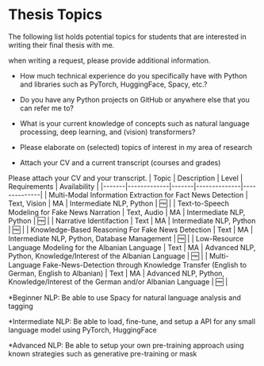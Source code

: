 # Thesis Topics

The following list holds potential topics for students that are interested in writing their final thesis with me.

when writing a request, please provide additional information.

- How much technical experience do you specifically have with Python and libraries such as PyTorch, HuggingFace, Spacy, etc.?
 
- Do you have any Python projects on GitHub or anywhere else that you can refer me to?
 
- What is your current knowledge of concepts such as natural language processing, deep learning, and (vision) transformers?
 
- Please elaborate on (selected) topics of interest in my area of research
  
- Attach your CV and a current transcript (courses and grades)
 
Please attach your CV and your transcript.
| Topic | Description | Level | Requirements | Availability |
|-------|-------------|-------|--------------|--------------|
|  Multi-Modal Information Extraction for Fact News Detection    |     Text, Vision        |    MA   |    Intermediate NLP, Python       |       :free:       |
|  Text-to-Speech Modeling for Fake News Narration |     Text, Audio        |    MA   |     Intermediate NLP, Python          |       :free:       |
|  Narrative Identifaction    |     Text        |    MA   |      Intermediate NLP, Python        |         :free:      |
|  Knowledge-Based Reasoning For Fake News Detection   |     Text        |    MA   |    Intermediate NLP, Python, Database Management        |     :free:         |
|  Low-Resource Language Modeling for the Albanian Language   |     Text        |    MA   |    Advanced NLP, Python, Knowledge/Interest of the Albanian Language          |         :free:     |
|  Multi-Language Fake-News-Detection through Knowledge Transfer (English to German, English to Albanian)   |     Text        |    MA   |    Advanced NLP, Python, Knowledge/Interest of the German and/or Albanian Language          |    :free:          |



*Beginner NLP: Be able to use Spacy for natural language analysis and tagging 

*Intermediate NLP: Be able to load, fine-tune, and setup a API for any small language model using PyTorch, HuggingFace

*Advanced NLP: Be able to setup your own pre-training approach using known strategies such as generative pre-training or mask

